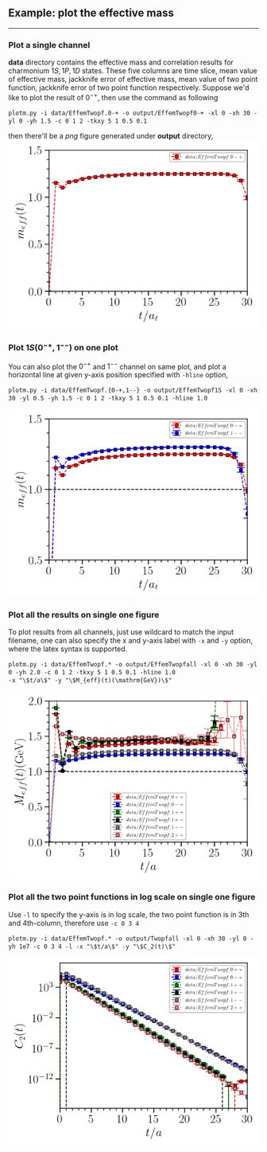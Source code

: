 ## Example: plot the effective mass
---
### Plot a single channel
**data** directory contains the effective mass and correlation results for charmonium $1S,1P,1D$ states. 
These five columns are time slice, mean value of effective mass, jackknife error of effective mass, mean value of two point function, jackknife error of two point function respectively.
Suppose we'd like to plot the result of $0^{-+}$, then use the command as following
```
plotm.py -i data/EffemTwopf.0-+ -o output/EffemTwopf0-+ -xl 0 -xh 30 -yl 0 -yh 1.5 -c 0 1 2 -tkxy 5 1 0.5 0.1
```
then there'll be a *png* figure generated under **output** directory,
![Effem0-+](./output/EffemTwopf0-+.png)

### Plot $1S(0^{-+},1^{--})$ on one plot
You can also plot the $0^{-+}$ and $1^{--}$ channel on same plot,
and plot a horizontal line at given y-axis position specified with `-hline` option,
```
plotm.py -i data/EffemTwopf.{0-+,1--} -o output/EffemTwopf1S -xl 0 -xh 30 -yl 0.5 -yh 1.5 -c 0 1 2 -tkxy 5 1 0.5 0.1 -hline 1.0
```
![Effem1S](./output/EffemTwopf1S.png)

### Plot all the results on single one figure
To plot results from all channels, just use wildcard to match the input filename,
one can also specify the x and y-axis label with `-x` and `-y` option, where the
latex syntax is supported.
```
plotm.py -i data/EffemTwopf.* -o output/EffemTwopfall -xl 0 -xh 30 -yl 0 -yh 2.0 -c 0 1 2 -tkxy 5 1 0.5 0.1 -hline 1.0
-x "\$t/a\$" -y "\$M_{eff}(t)(\mathrm{GeV})\$"
```
![Effemall](./output/EffemTwopfall.png)

### Plot all the two point functions in log scale on single one figure
Use `-l` to specify the y-axis is in log scale, the two point function is in 3th and 4th-column,
therefore use `-c 0 3 4`
```
plotm.py -i data/EffemTwopf.* -o output/Twopfall -xl 0 -xh 30 -yl 0 -yh 1e7 -c 0 3 4 -l -x "\$t/a\$" -y "\$C_2(t)\$"
```
![Twopfall](./output/Twopfall.png)
